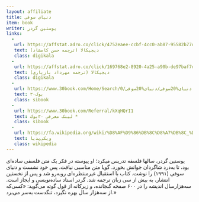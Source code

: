 ```yaml
---
layout: affiliate
title: دنیای سوفی
item: book
writer: یوستین گردر
links:
  - 
   url: https://affstat.adro.co/click/4752eaee-ccbf-4cc0-ab87-95582b77d58b
   text: دیجیکالا (ترجمه حسن کامشاد)
   class: digikala
  - 
   url: https://affstat.adro.co/click/169768e2-8920-4a25-a90b-de97baf7dc48/aHR0cHM6Ly93d3cuZGlnaWthbGEuY29tL3Byb2R1Y3QvZGtwLTcwMzU0LyVEQSVBOSVEOCVBQSVEOCVBNyVEOCVBOC0lRDglQUYlRDklODYlREIlOEMlRDglQTclREIlOEMtJUQ4JUIzJUQ5JTg4JUQ5JTgxJURCJThDLSVEOCVBNyVEOCVBQiVEOCVCMS0lREIlOEMlRDglQTclRDglQjMlRDglQUElREIlOEMlRDklODYtJURBJUFGJUQ5JTg4JUQ4JUIxJUQ4JUFGJUQ4JUIx
   text: دیجیکالا (ترجمه مهرداد بازیاری)
   class: digikala
  - 
   url: https://www.30book.com/Home/Search/0/دنیای%20سوفی/دنیای%20سوفی
   text: ۳۰بوک
   class: sibook
  - 
   url: https://www.30book.com/Referral/kXqHQrI1
   text: لینک معرفی ۳۰بوک *
   class: sibook
  -
   url: https://fa.wikipedia.org/wiki/%D8%AF%D9%86%DB%8C%D8%A7%DB%8C_%D8%B3%D9%88%D9%81%DB%8C
   text: ویکی‌پدیا
   class: wikipedia
---
```


یوستین گردر، سالها فلسفه تدریس میکرد؛ او پیوسته در فکر یک متن فلسفی ساده‌ای بود، تا به‌درد شاگردان جوانش بخورد. گویا متن مناسبی نیافت، پس خود نشست و دنیای سوفی (۱۹۹۱) را نوشت. کتاب با استقبال غیرمنتظره‌ای روبه‌رو شد و پس از نخستین انتشار، به بیش از سی زبان ترجمه‌ شد. گردر استاد ساده‌نویسی و ایجاز است. سه‌هزارسال اندیشه را در ۶۰۰ صفحه گنجانده، و زیرکانه از قول گوته می‌گوید: «کسی‌که از سه‌هزار سال بهره‌ نگیرد، تنگدست به‌سر می‌برد.»

